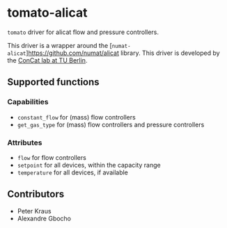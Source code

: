 # tomato-alicat
`tomato` driver for alicat flow and pressure controllers.

This driver is a wrapper around the [`numat-alicat`]https://github.com/numat/alicat library. This driver is developed by the [ConCat lab at TU Berlin](https://tu.berlin/en/concat).

## Supported functions

### Capabilities 
- `constant_flow` for (mass) flow controllers 
-  `get_gas_type` for (mass) flow controllers and pressure controllers


### Attributes
- `flow` for flow controllers
- `setpoint` for all devices, within the capacity range
- `temperature` for all devices, if available

## Contributors

- Peter Kraus
- Alexandre Gbocho
